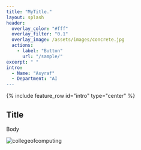 ```yaml
---
title: "MyTitle."
layout: splash
header:
  overlay_color: "#fff"
  overlay_filter: "0.1"
  overlay_image: /assets/images/concrete.jpg
  actions:
    - label: "Button"
      url: "/sample/"
excerpt: " "
intro:
  - Name: "Asyraf"
  - Department: "AI
---
```


{% include feature_row id="intro" type="center" %}

## Title

Body

![collegeofcomputing](/assets/images/collegeofcomputing.jpg)
